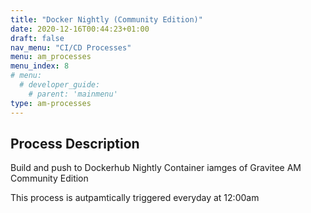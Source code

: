 ```yaml
---
title: "Docker Nightly (Community Edition)"
date: 2020-12-16T00:44:23+01:00
draft: false
nav_menu: "CI/CD Processes"
menu: am_processes
menu_index: 8
# menu:
  # developer_guide:
    # parent: 'mainmenu'
type: am-processes
---
```


## Process Description

Build and push to Dockerhub Nightly Container iamges of Gravitee AM Community Edition


This process is autpamtically triggered everyday at 12:00am
